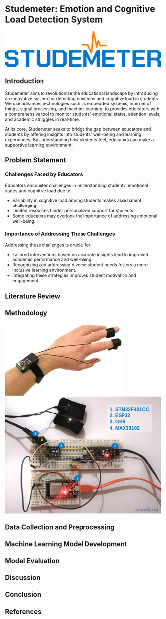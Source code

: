# Studemeter: Emotion and Cognitive Load Detection System

![Project Logo](./assets/images/studemeter-logo.svg)

## Introduction

Studemeter aims to revolutionize the educational landscape by 
introducing an innovative system for detecting emotions and cognitive 
load in students. 
We use advanced technologies such as embedded systems, internet of things,
signal processing, and machine learning, 
to provides educators with a comprehensive tool to monitor students' 
emotional states, attention levels, and academic struggles in real-time.

At its core, Studemeter seeks to bridge the gap between educators and students 
by offering insights into students' well-being and learning experiences.
By understanding how students feel, educators can make a supportive 
learning environment.

## Problem Statement
### Challenges Faced by Educators
Educators encounter challenges in understanding students' emotional states and 
cognitive load due to:
- Variability in cognitive load among students makes assessment challenging.
- Limited resources hinder personalized support for students.
- Some educators may overlook the importance of addressing emotional well-being.

### Importance of Addressing These Challenges
Addressing these challenges is crucial for:
- Tailored interventions based on accurate insights lead to improved academic 
  performance and well-being.
- Recognizing and addressing diverse student needs fosters a more inclusive 
  learning environment.
- Integrating these strategies improves student motivation and engagement.

## Literature Review
<!-- - Summary of existing research and literature related to emotion detection and  -->
<!-- cognitive load measurement using GSR sensors -->
<!-- - Insights gained from previous studies and their relevance to the current project -->

## Methodology
<!-- - Overview of the approach used to develop the emotion and cognitive load detection system -->
<!-- - Description of the machine learning model architecture and algorithms employed -->
<!-- - Explanation of the data collection process and sensor integration -->

![Product Image](./assets/images/gsr-in-hand-example.png)
![Product Prototype](./assets/images/hardware-prototype.png)

## Data Collection and Preprocessing
<!-- - Details on the collection of GSR sensor data from student participants -->
<!-- - Preprocessing steps performed to clean and prepare the data for model training -->

## Machine Learning Model Development
<!-- - Description of the machine learning model design and development process -->
<!-- - Explanation of the feature selection and engineering techniques used -->
<!-- - Training methodology and hyperparameter tuning strategies employed -->

## Model Evaluation
<!-- - Evaluation metrics used to assess the performance of the emotion and 
cognitive load detection model -->
<!-- - Results of the model evaluation and analysis of its effectiveness -->

## Discussion
<!-- - Interpretation of the findings from the model evaluation -->
<!-- - Implications of the results for educational practice and student well-being -->
<!-- - Limitations of the study and areas for future research -->

## Conclusion
<!-- - Summary of the key findings and contributions of the project -->
<!-- - Importance of the developed system for enhancing student support and educational outcomes -->

## References
<!-- - List of references cited throughout the documentation -->
<!-- - Academic papers, articles, and other sources used to inform the project -->
